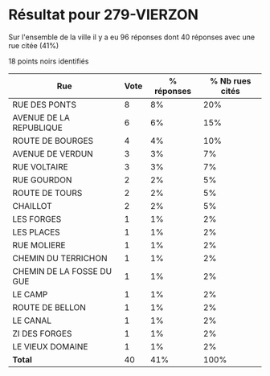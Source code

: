 # Résultat pour 279-VIERZON

Sur l'ensemble de la ville il y a eu 96 réponses dont 40 réponses avec une rue citée (41%)

18 points noirs identifiés

| Rue | Vote | % réponses | % Nb rues cités|
|-----|------|------------|----------------|
| RUE DES PONTS | 8 | 8% | 20%|
| AVENUE DE LA REPUBLIQUE | 6 | 6% | 15%|
| ROUTE DE BOURGES | 4 | 4% | 10%|
| AVENUE DE VERDUN | 3 | 3% | 7%|
| RUE VOLTAIRE | 3 | 3% | 7%|
| RUE GOURDON | 2 | 2% | 5%|
| ROUTE DE TOURS | 2 | 2% | 5%|
| CHAILLOT | 2 | 2% | 5%|
| LES FORGES | 1 | 1% | 2%|
| LES PLACES | 1 | 1% | 2%|
| RUE MOLIERE | 1 | 1% | 2%|
| CHEMIN DU TERRICHON | 1 | 1% | 2%|
| CHEMIN DE LA FOSSE DU GUE | 1 | 1% | 2%|
| LE CAMP | 1 | 1% | 2%|
| ROUTE DE BELLON | 1 | 1% | 2%|
| LE CANAL | 1 | 1% | 2%|
| ZI DES FORGES | 1 | 1% | 2%|
| LE VIEUX DOMAINE | 1 | 1% | 2%|
| **Total** | 40 | 41% | 100%|
